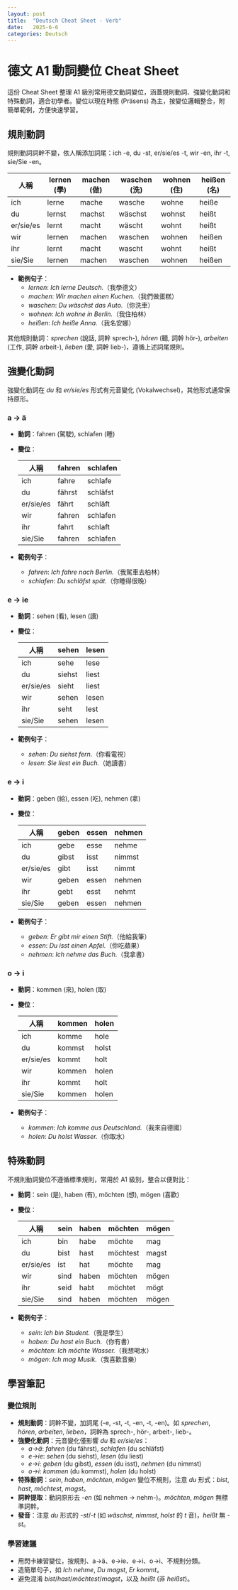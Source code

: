 ```yaml
---
layout: post
title:  "Deutsch Cheat Sheet - Verb"
date:   2025-6-6
categories: Deutsch
---
```


<!-- 流量追蹤 -->
<script src="{{ '/assets/js/momo-script.js' | relative_url }}"></script>


# 德文 A1 動詞變位 Cheat Sheet

這份 Cheat Sheet 整理 A1 級別常用德文動詞變位，涵蓋規則動詞、強變化動詞和特殊動詞，適合初學者。變位以現在時態 (Präsens) 為主，按變位邏輯整合，附簡單範例，方便快速學習。

## 規則動詞
規則動詞詞幹不變，依人稱添加詞尾：ich -e, du -st, er/sie/es -t, wir -en, ihr -t, sie/Sie -en。

| 人稱       | lernen (學) | machen (做) | waschen (洗) | wohnen (住) | heißen (名) |
|------------|-------------|-------------|--------------|-------------|-------------|
| ich        | lerne       | mache       | wasche       | wohne       | heiße       |
| du         | lernst      | machst      | wäschst      | wohnst      | heißt       |
| er/sie/es  | lernt       | macht       | wäscht       | wohnt       | heißt       |
| wir        | lernen      | machen      | waschen      | wohnen      | heißen      |
| ihr        | lernt       | macht       | wascht       | wohnt       | heißt       |
| sie/Sie    | lernen      | machen      | waschen      | wohnen      | heißen      |

- **範例句子**：
  - *lernen*: *Ich lerne Deutsch.*（我學德文）
  - *machen*: *Wir machen einen Kuchen.*（我們做蛋糕）
  - *waschen*: *Du wäschst das Auto.*（你洗車）
  - *wohnen*: *Ich wohne in Berlin.*（我住柏林）
  - *heißen*: *Ich heiße Anna.*（我名安娜）

其他規則動詞：*sprechen* (說話, 詞幹 sprech-), *hören* (聽, 詞幹 hör-), *arbeiten* (工作, 詞幹 arbeit-), *lieben* (愛, 詞幹 lieb-)，遵循上述詞尾規則。

## 強變化動詞
強變化動詞在 *du* 和 *er/sie/es* 形式有元音變化 (Vokalwechsel)，其他形式通常保持原形。

### a → ä
- **動詞**：fahren (駕駛), schlafen (睡)
- **變位**：

  | 人稱       | fahren | schlafen |
  |------------|--------|----------|
  | ich        | fahre  | schlafe  |
  | du         | fährst | schläfst |
  | er/sie/es  | fährt  | schläft  |
  | wir        | fahren | schlafen |
  | ihr        | fahrt  | schlaft  |
  | sie/Sie    | fahren | schlafen |

- **範例句子**：
  - *fahren*: *Ich fahre nach Berlin.*（我駕車去柏林）
  - *schlafen*: *Du schläfst spät.*（你睡得很晚）

### e → ie
- **動詞**：sehen (看), lesen (讀)
- **變位**：

  | 人稱       | sehen | lesen |
  |------------|-------|-------|
  | ich        | sehe  | lese  |
  | du         | siehst| liest |
  | er/sie/es  | sieht | liest |
  | wir        | sehen | lesen |
  | ihr        | seht  | lest  |
  | sie/Sie    | sehen | lesen |

- **範例句子**：
  - *sehen*: *Du siehst fern.*（你看電視）
  - *lesen*: *Sie liest ein Buch.*（她讀書）

### e → i
- **動詞**：geben (給), essen (吃), nehmen (拿)
- **變位**：

  | 人稱       | geben | essen | nehmen |
  |------------|-------|-------|--------|
  | ich        | gebe  | esse  | nehme  |
  | du         | gibst | isst  | nimmst |
  | er/sie/es  | gibt  | isst  | nimmt  |
  | wir        | geben | essen | nehmen |
  | ihr        | gebt  | esst  | nehmt  |
  | sie/Sie    | geben | essen | nehmen |

- **範例句子**：
  - *geben*: *Er gibt mir einen Stift.*（他給我筆）
  - *essen*: *Du isst einen Apfel.*（你吃蘋果）
  - *nehmen*: *Ich nehme das Buch.*（我拿書）

### o → i
- **動詞**：kommen (來), holen (取)
- **變位**：

  | 人稱       | kommen | holen |
  |------------|--------|-------|
  | ich        | komme  | hole  |
  | du         | kommst | holst |
  | er/sie/es  | kommt  | holt  |
  | wir        | kommen | holen |
  | ihr        | kommt  | holt  |
  | sie/Sie    | kommen | holen |

- **範例句子**：
  - *kommen*: *Ich komme aus Deutschland.*（我來自德國）
  - *holen*: *Du holst Wasser.*（你取水）

## 特殊動詞
不規則動詞變位不遵循標準規則，常用於 A1 級別，整合以便對比：

- **動詞**：sein (是), haben (有), möchten (想), mögen (喜歡)
- **變位**：

  | 人稱       | sein | haben | möchten | mögen |
  |------------|------|-------|---------|-------|
  | ich        | bin  | habe  | möchte  | mag   |
  | du         | bist | hast  | möchtest| magst |
  | er/sie/es  | ist  | hat   | möchte  | mag   |
  | wir        | sind | haben | möchten | mögen |
  | ihr        | seid | habt  | möchtet | mögt  |
  | sie/Sie    | sind | haben | möchten | mögen |

- **範例句子**：
  - *sein*: *Ich bin Student.*（我是學生）
  - *haben*: *Du hast ein Buch.*（你有書）
  - *möchten*: *Ich möchte Wasser.*（我想喝水）
  - *mögen*: *Ich mag Musik.*（我喜歡音樂）

## 學習筆記

### 變位規則
- **規則動詞**：詞幹不變，加詞尾 (-e, -st, -t, -en, -t, -en)。如 *sprechen*, *hören*, *arbeiten*, *lieben*，詞幹為 sprech-, hör-, arbeit-, lieb-。
- **強變化動詞**：元音變化僅影響 *du* 和 *er/sie/es*：
  - *a→ä*: *fahren* (du fährst), *schlafen* (du schläfst)
  - *e→ie*: *sehen* (du siehst), *lesen* (du liest)
  - *e→i*: *geben* (du gibst), *essen* (du isst), *nehmen* (du nimmst)
  - *o→i*: *kommen* (du kommst), *holen* (du holst)
- **特殊動詞**：*sein*, *haben*, *möchten*, *mögen* 變位不規則，注意 *du* 形式：*bist*, *hast*, *möchtest*, *magst*。
- **詞幹提取**：動詞原形去 *-en* (如 nehmen → nehm-)。*möchten*, *mögen* 無標準詞幹。
- **發音**：注意 *du* 形式的 *-st*/*-t* (如 *wäschst*, *nimmst*, *holst* 的 *t* 音)，*heißt* 無 *-st*。

### 學習建議
- 用閃卡練習變位，按規則、a→ä、e→ie、e→i、o→i、不規則分類。
- 造簡單句子，如 *Ich nehme*, *Du magst*, *Er kommt*。
- 避免混淆 *bist*/*hast*/*möchtest*/*magst*，以及 *heißt* (非 *heißst*)。